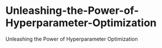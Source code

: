 # Unleashing-the-Power-of-Hyperparameter-Optimization
Unleashing the Power of Hyperparameter Optimization
